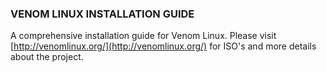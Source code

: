 ### VENOM LINUX INSTALLATION GUIDE
A comprehensive installation guide for Venom Linux.
Please visit [http://venomlinux.org/](http://venomlinux.org/) for ISO's and more details about the project.

